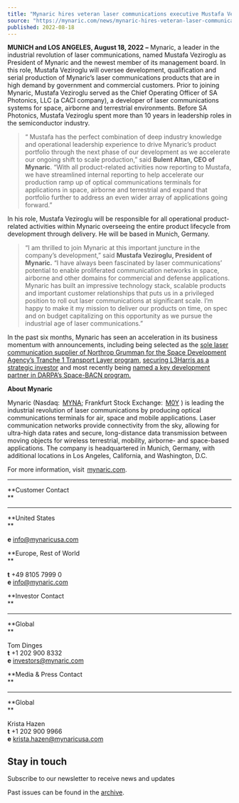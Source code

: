 ```yaml
---
title: "Mynaric hires veteran laser communications executive Mustafa Veziroglu as President of Mynaric"
source: "https://mynaric.com/news/mynaric-hires-veteran-laser-communications-executive-mustafa-veziroglu-as-president-of-mynaric/"
published: 2022-08-18
---
```

**MUNICH and LOS ANGELES, August 18, 2022** **–** Mynaric, a leader in the industrial revolution of laser communications, named Mustafa Veziroglu as President of Mynaric and the newest member of its management board. In this role, Mustafa Veziroglu will oversee development, qualification and serial production of Mynaric’s laser communications products that are in high demand by government and commercial customers. Prior to joining Mynaric, Mustafa Veziroglu served as the Chief Operating Officer of SA Photonics, LLC (a CACI company), a developer of laser communications systems for space, airborne and terrestrial environments. Before SA Photonics, Mustafa Veziroglu spent more than 10 years in leadership roles in the semiconductor industry.

> “ Mustafa has the perfect combination of deep industry knowledge and operational leadership experience to drive Mynaric’s product portfolio through the next phase of our development as we accelerate our ongoing shift to scale production,” said **Bulent Altan, CEO of Mynaric**. “With all product-related activities now reporting to Mustafa, we have streamlined internal reporting to help accelerate our production ramp up of optical communications terminals for applications in space, airborne and terrestrial and expand that portfolio further to address an even wider array of applications going forward.”

In his role, Mustafa Veziroglu will be responsible for all operational product-related activities within Mynaric overseeing the entire product lifecycle from development through delivery. He will be based in Munich, Germany.

> “I am thrilled to join Mynaric at this important juncture in the company’s development,” said **Mustafa Veziroglu, President of Mynaric.** “I have always been fascinated by laser communications’ potential to enable proliferated communication networks in space, airborne and other domains for commercial and defense applications. Mynaric has built an impressive technology stack, scalable products and important customer relationships that puts us in a privileged position to roll out laser communications at significant scale. I’m happy to make it my mission to deliver our products on time, on spec and on budget capitalizing on this opportunity as we pursue the industrial age of laser communications.”

In the past six months, Mynaric has seen an acceleration in its business momentum with announcements, including being selected as the [sole laser communication supplier of Northrop Grumman for the Space Development Agency’s Tranche 1 Transport Layer program](https://mynaric.com/news/mynaric-acts-as-sole-laser-communication-supplier-for-northrop-grumman-as-part-of-milestone-u-s-government-program/), [securing L3Harris as a strategic investor](https://mynaric.com/news/mynaric-signs-l3harris-as-strategic-investor-and-intensifies-collaboration/) and most recently being [named a key development partner in DARPA’s Space-BACN program.](https://mynaric.com/news/mynaric-selected-for-next-phase-of-darpa-program/)

**About Mynaric**

Mynaric (Nasdaq:  [MYNA](https://www.nasdaq.com/market-activity/stocks/myna); Frankfurt Stock Exchange:  [M0Y](https://www.boerse-frankfurt.de/equity/mynaric-ag) ) is leading the industrial revolution of laser communications by producing optical communications terminals for air, space and mobile applications. Laser communication networks provide connectivity from the sky, allowing for ultra-high data rates and secure, long-distance data transmission between moving objects for wireless terrestrial, mobility, airborne- and space-based applications. The company is headquartered in Munich, Germany, with additional locations in Los Angeles, California, and Washington, D.C.

For more information, visit  [mynaric.com](https://mynaric.com/).  

---

**Customer Contact  
**

---

**United States  
**

**e** [info@mynaricusa.com](https://mynaric.com/news/mynaric-hires-veteran-laser-communications-executive-mustafa-veziroglu-as-president-of-mynaric/)

**Europe, Rest of World  
**

**t** +49 8105 7999 0  
**e** [info@mynaric.com](https://mynaric.com/news/mynaric-hires-veteran-laser-communications-executive-mustafa-veziroglu-as-president-of-mynaric/)

**Investor Contact  
**

---

**Global  
**

Tom Dinges  
**t** +1 202 900 8332  
**e** [investors@mynaric.com](https://mynaric.com/news/mynaric-hires-veteran-laser-communications-executive-mustafa-veziroglu-as-president-of-mynaric/)

**Media & Press Contact  
**

---

**Global  
**

Krista Hazen  
**t** +1 202 900 9966  
**e** [krista.hazen@mynaricusa.com](https://mynaric.com/news/mynaric-hires-veteran-laser-communications-executive-mustafa-veziroglu-as-president-of-mynaric/)

## Stay in touch

Subscribe to our newsletter to receive news and updates

Past issues can be found in the [archive](https://us17.campaign-archive.com/home/?u=7b919ac48d490499a79acff9f&id=aaebe0d6df).